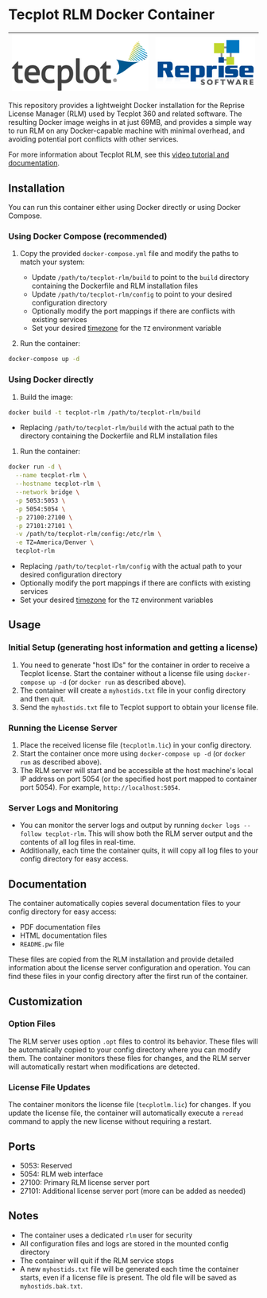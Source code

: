 # Tecplot RLM Docker Container

| [![Tecplot Inc. logo](img/tplogo.png)](https://tecplot.com) | [![Reprise Software logo](img/rslogo.png)](https://reprisesoftware.com) |
|---|---|

This repository provides a lightweight Docker installation for the Reprise License Manager (RLM) used by Tecplot 360 and related software. The resulting Docker image weighs in at just 69MB, and provides a simple way to run RLM on any Docker-capable machine with minimal overhead, and avoiding potential port conflicts with other services.

For more information about Tecplot RLM, see this [video tutorial and documentation](https://tecplot.com/2022/10/27/installing-a-network-license-using-rlm/).

## Installation

You can run this container either using Docker directly or using Docker Compose.

### Using Docker Compose (recommended)

1. Copy the provided `docker-compose.yml` file and modify the paths to match your system:
   - Update `/path/to/tecplot-rlm/build` to point to the `build` directory containing the Dockerfile and RLM installation files
   - Update `/path/to/tecplot-rlm/config` to point to your desired configuration directory
   - Optionally modify the port mappings if there are conflicts with existing services
   - Set your desired [timezone](https://en.wikipedia.org/wiki/List_of_tz_database_time_zones) for the `TZ` environment variable

2. Run the container:
```bash
docker-compose up -d
```

### Using Docker directly

1. Build the image:
```bash
docker build -t tecplot-rlm /path/to/tecplot-rlm/build
```

- Replacing `/path/to/tecplot-rlm/build` with the actual path to the directory containing the Dockerfile and RLM installation files

1. Run the container:
```bash
docker run -d \
  --name tecplot-rlm \
  --hostname tecplot-rlm \
  --network bridge \
  -p 5053:5053 \
  -p 5054:5054 \
  -p 27100:27100 \
  -p 27101:27101 \
  -v /path/to/tecplot-rlm/config:/etc/rlm \
  -e TZ=America/Denver \
  tecplot-rlm
```

- Replacing `/path/to/tecplot-rlm/config` with the actual path to your desired configuration directory
- Optionally modify the port mappings if there are conflicts with existing services
- Set your desired [timezone](https://en.wikipedia.org/wiki/List_of_tz_database_time_zones) for the `TZ` environment variables

## Usage

### Initial Setup (generating host information and getting a license)

1. You need to generate "host IDs" for the container in order to receive a Tecplot license. Start the container without a license file using `docker-compose up -d` (or `docker run` as described above).
2. The container will create a `myhostids.txt` file in your config directory and then quit.
3. Send the `myhostids.txt` file to Tecplot support to obtain your license file.

### Running the License Server

1. Place the received license file (`tecplotlm.lic`) in your config directory.
2. Start the container once more using `docker-compose up -d` (or `docker run` as described above).
3. The RLM server will start and be accessible at the host machine's local IP address on port 5054 (or the specified host port mapped to container port 5054). For example, `http://localhost:5054`.

### Server Logs and Monitoring

- You can monitor the server logs and output by running `docker logs --follow tecplot-rlm`. This will show both the RLM server output and the contents of all log files in real-time.
- Additionally, each time the container quits, it will copy all log files to your config directory for easy access.

## Documentation

The container automatically copies several documentation files to your config directory for easy access:
- PDF documentation files
- HTML documentation files
- `README.pw` file

These files are copied from the RLM installation and provide detailed information about the license server configuration and operation. You can find these files in your config directory after the first run of the container.

## Customization

### Option Files

The RLM server uses option `.opt` files to control its behavior. These files will be automatically copied to your config directory where you can modify them. The container monitors these files for changes, and the RLM server will automatically restart when modifications are detected.

### License File Updates

The container monitors the license file (`tecplotlm.lic`) for changes. If you update the license file, the container will automatically execute a `reread` command to apply the new license without requiring a restart.

## Ports

- 5053: Reserved
- 5054: RLM web interface
- 27100: Primary RLM license server port
- 27101: Additional license server port (more can be added as needed)

## Notes

- The container uses a dedicated `rlm` user for security
- All configuration files and logs are stored in the mounted config directory
- The container will quit if the RLM service stops
- A new `myhostids.txt` file will be generated each time the container starts, even if a license file is present. The old file will be saved as `myhostids.bak.txt`.